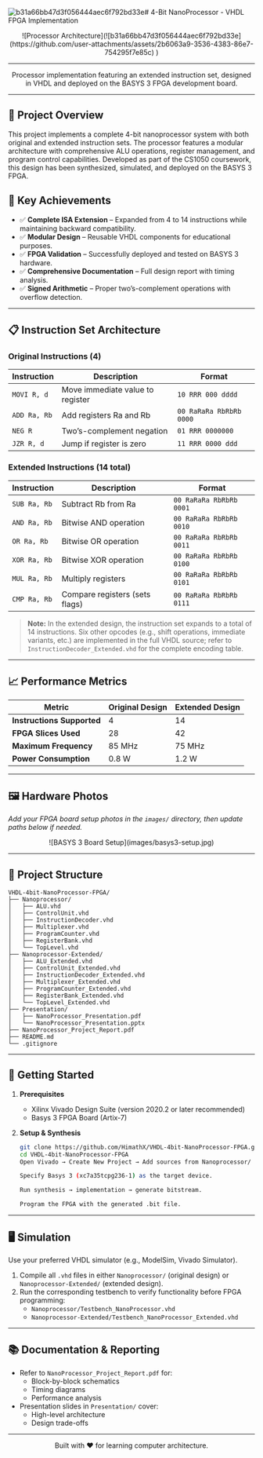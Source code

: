 ![b31a66bb47d3f056444aec6f792bd33e](https://github.com/user-attachments/assets/49593954-8c76-415b-af66-0381a8044ce6)# 4-Bit NanoProcessor - VHDL FPGA Implementation

<div align="center">
  ![Processor Architecture](![b31a66bb47d3f056444aec6f792bd33e](https://github.com/user-attachments/assets/2b6063a9-3536-4383-86e7-754295f7e85c)
    )
</div>

---

<div align="center">
  <p>Processor implementation featuring an extended instruction set, designed in VHDL and deployed on the BASYS 3 FPGA development board.</p>
</div>

---

## 🚀 Project Overview
This project implements a complete 4-bit nanoprocessor system with both original and extended instruction sets. The processor features a modular architecture with comprehensive ALU operations, register management, and program control capabilities. Developed as part of the CS1050 coursework, this design has been synthesized, simulated, and deployed on the BASYS 3 FPGA.

## 🎯 Key Achievements
- ✅ **Complete ISA Extension** – Expanded from 4 to 14 instructions while maintaining backward compatibility.  
- ✅ **Modular Design** – Reusable VHDL components for educational purposes.  
- ✅ **FPGA Validation** – Successfully deployed and tested on BASYS 3 hardware.  
- ✅ **Comprehensive Documentation** – Full design report with timing analysis.  
- ✅ **Signed Arithmetic** – Proper two’s-complement operations with overflow detection.  

---

## 📋 Instruction Set Architecture

### Original Instructions (4)
| Instruction  | Description                          | Format                  |
|--------------|--------------------------------------|-------------------------|
| `MOVI R, d`  | Move immediate value to register     | `10 RRR 000 dddd`       |
| `ADD Ra, Rb` | Add registers Ra and Rb              | `00 RaRaRa RbRbRb 0000` |
| `NEG R`      | Two’s-complement negation            | `01 RRR 0000000`        |
| `JZR R, d`   | Jump if register is zero             | `11 RRR 0000 ddd`       |

### Extended Instructions (14 total)
| Instruction   | Description                             | Format                  |
|---------------|-----------------------------------------|-------------------------|
| `SUB Ra, Rb`  | Subtract Rb from Ra                     | `00 RaRaRa RbRbRb 0001` |
| `AND Ra, Rb`  | Bitwise AND operation                   | `00 RaRaRa RbRbRb 0010` |
| `OR Ra, Rb`   | Bitwise OR operation                    | `00 RaRaRa RbRbRb 0011` |
| `XOR Ra, Rb`  | Bitwise XOR operation                   | `00 RaRaRa RbRbRb 0100` |
| `MUL Ra, Rb`  | Multiply registers                      | `00 RaRaRa RbRbRb 0101` |
| `CMP Ra, Rb`  | Compare registers (sets flags)          | `00 RaRaRa RbRbRb 0111` |

> **Note:** In the extended design, the instruction set expands to a total of 14 instructions. Six other opcodes (e.g., shift operations, immediate variants, etc.) are implemented in the full VHDL source; refer to `InstructionDecoder_Extended.vhd` for the complete encoding table.

---

## 📈 Performance Metrics

| **Metric**                 | **Original Design** | **Extended Design** |
|----------------------------|---------------------|---------------------|
| **Instructions Supported** | 4                   | 14                  |
| **FPGA Slices Used**       | 28                  | 42                  |
| **Maximum Frequency**      | 85 MHz              | 75 MHz              |
| **Power Consumption**      | 0.8 W               | 1.2 W               |

---

## 🖼️ Hardware Photos

_Add your FPGA board setup photos in the `images/` directory, then update paths below if needed._

<div align="center">
  ![BASYS 3 Board Setup](images/basys3-setup.jpg)
</div>

---

## 📁 Project Structure

```text
VHDL-4bit-NanoProcessor-FPGA/
├── Nanoprocessor/
│   ├── ALU.vhd
│   ├── ControlUnit.vhd
│   ├── InstructionDecoder.vhd
│   ├── Multiplexer.vhd
│   ├── ProgramCounter.vhd
│   ├── RegisterBank.vhd
│   └── TopLevel.vhd
├── Nanoprocessor-Extended/
│   ├── ALU_Extended.vhd
│   ├── ControlUnit_Extended.vhd
│   ├── InstructionDecoder_Extended.vhd
│   ├── Multiplexer_Extended.vhd
│   ├── ProgramCounter_Extended.vhd
│   ├── RegisterBank_Extended.vhd
│   └── TopLevel_Extended.vhd
├── Presentation/
│   ├── NanoProcessor_Presentation.pdf
│   └── NanoProcessor_Presentation.pptx
├── NanoProcessor_Project_Report.pdf
├── README.md
└── .gitignore
```
---

## 🔧 Getting Started

1. **Prerequisites**
   - Xilinx Vivado Design Suite (version 2020.2 or later recommended)
   - Basys 3 FPGA Board (Artix-7)

2. **Setup & Synthesis**
   ```bash
   git clone https://github.com/HimathX/VHDL-4bit-NanoProcessor-FPGA.git
   cd VHDL-4bit-NanoProcessor-FPGA
   Open Vivado → Create New Project → Add sources from Nanoprocessor/ (for original design) or Nanoprocessor-Extended/ (for extended design).
   
   Specify Basys 3 (xc7a35tcpg236-1) as the target device.
   
   Run synthesis → implementation → generate bitstream.
   
   Program the FPGA with the generated .bit file.

---

## 🖥️ Simulation

Use your preferred VHDL simulator (e.g., ModelSim, Vivado Simulator).

1. Compile all `.vhd` files in either `Nanoprocessor/` (original design) or `Nanoprocessor-Extended/` (extended design).  
2. Run the corresponding testbench to verify functionality before FPGA programming:
   - `Nanoprocessor/Testbench_NanoProcessor.vhd`
   - `Nanoprocessor-Extended/Testbench_NanoProcessor_Extended.vhd`

---

## 📚 Documentation & Reporting

- Refer to `NanoProcessor_Project_Report.pdf` for:
  - Block-by-block schematics
  - Timing diagrams
  - Performance analysis
- Presentation slides in `Presentation/` cover:
  - High-level architecture
  - Design trade-offs

---

<div align="center">
  <p>Built with ❤️ for learning computer architecture.</p>
</div>
